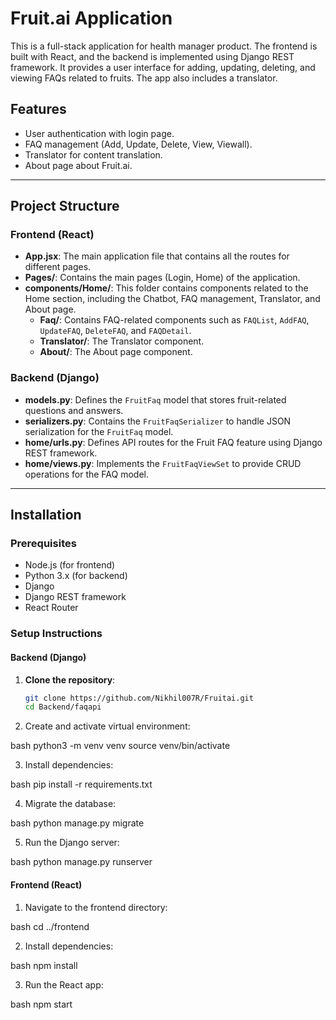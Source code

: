 # Fruit.ai Application

This is a full-stack application for health manager product. The frontend is built with React, and the backend is implemented using Django REST framework. It provides a user interface for adding, updating, deleting, and viewing FAQs related to fruits. The app also includes a translator.

## Features

- User authentication with login page.
- FAQ management (Add, Update, Delete, View, Viewall).
- Translator for content translation.
- About page about Fruit.ai.

---

## Project Structure

### Frontend (React)

- **App.jsx**: The main application file that contains all the routes for different pages.
- **Pages/**: Contains the main pages (Login, Home) of the application.
- **components/Home/**: This folder contains components related to the Home section, including the Chatbot, FAQ management, Translator, and About page.
  - **Faq/**: Contains FAQ-related components such as `FAQList`, `AddFAQ`, `UpdateFAQ`, `DeleteFAQ`, and `FAQDetail`.
  - **Translator/**: The Translator component.
  - **About/**: The About page component.

### Backend (Django)

- **models.py**: Defines the `FruitFaq` model that stores fruit-related questions and answers.
- **serializers.py**: Contains the `FruitFaqSerializer` to handle JSON serialization for the `FruitFaq` model.
- **home/urls.py**: Defines API routes for the Fruit FAQ feature using Django REST framework.
- **home/views.py**: Implements the `FruitFaqViewSet` to provide CRUD operations for the FAQ model.

---

## Installation

### Prerequisites

- Node.js (for frontend)
- Python 3.x (for backend)
- Django
- Django REST framework
- React Router

### Setup Instructions

#### Backend (Django)

1. **Clone the repository**:
   ```bash
   git clone https://github.com/Nikhil007R/Fruitai.git
   cd Backend/faqapi

2. Create and activate virtual environment:

bash
python3 -m venv venv
source venv/bin/activate

3. Install dependencies:

bash
pip install -r requirements.txt

4. Migrate the database:

bash
python manage.py migrate

5. Run the Django server:

bash
python manage.py runserver

#### Frontend (React)
1. Navigate to the frontend directory:

bash
cd ../frontend

2. Install dependencies:

bash
npm install


3. Run the React app:

bash
npm start
